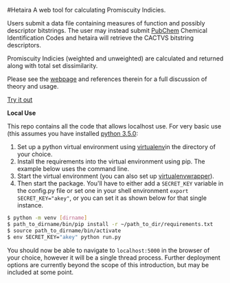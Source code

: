 #Hetaira
A web tool for calculating Promiscuity Indicies.

Users submit a data file containing measures of function and possibly descriptor bitstrings. The user may instead submit [PubChem](https://pubchem.ncbi.nlm.nih.gov/) Chemical Identification Codes and hetaira will retrieve the CACTVS bitstring descriptors.

Promiscuity Indicies (weighted and unweighted) are calculated and returned along with total set dissimilarity.

Please see the [webpage](https://hetaira.herokuapp.com) and references therein for a full discussion of theory and usage.

[Try it out](https://hetaira.herokuapp.com)

**Local Use** 

This repo contains all the code that allows localhost use.
For very basic use (this assumes you have installed [python 3.5.0](https://www.python.org/downloads/):

1. Set up a python virtual environment using [virtualenv](https://virtualenv.readthedocs.org/en/latest/)in the directory of your choice.
2. Install the requirements into the virtual environment using pip. The example below uses the command line.
3. Start the virtual environment (you can also set up [virtualenvwrapper](https://virtualenvwrapper.readthedocs.org/en/latest/)).
4. Then start the package. You'll have to either add a `SECRET_KEY` variable in the config.py file or set one in your shell environment `export SECRET_KEY="akey"`, or you can set it as shown below for that single instance.

```sh
$ python -m venv [dirname]
$ path_to_dirname/bin/pip install -r ~/path_to_dir/requirements.txt
$ source path_to_dirname/bin/activate
$ env SECRET_KEY="akey" python run.py
```
You should now be able to navigate to `localhost:5000` in the browser of your choice, however it will be a single thread process. Further deployment options are currently beyond the scope of this introduction, but may be included at some point.


